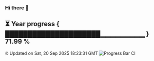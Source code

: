 ### Hi there 👋
⏳ Year progress { █████████████████████▁▁▁▁▁▁▁▁▁ } 71.99 %
---
⏰ Updated on Sat, 20 Sep 2025 18:23:31 GMT
![Progress Bar CI](https://github.com/liununu/liununu/workflows/Progress%20Bar%20CI/badge.svg)

